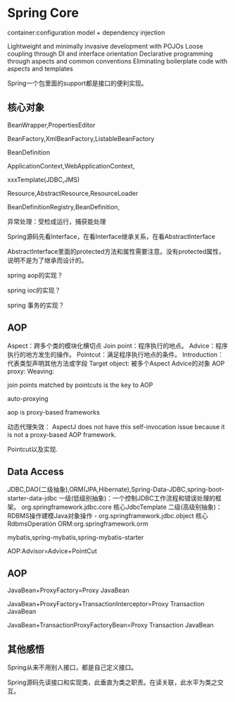 # Spring Core

container:configuration model + dependency injection

Lightweight and minimally invasive development with POJOs
Loose coupling through DI and interface orientation
Declarative programming through aspects and common conventions
Eliminating boilerplate code with aspects and templates

Spring一个包里面的support都是接口的便利实现。

## 核心对象
BeanWrapper,PropertiesEditor

BeanFactory,XmlBeanFactory,ListableBeanFactory

BeanDefinition

ApplicationContext,WebApplicationContext,

xxxTemplate(JDBC,JMS)

Resource,AbstractResource,ResourceLoader

BeanDefinitionRegistry,BeanDefinition,

异常处理：受检成运行，捕获能处理

Spring源码先看Interface，在看Interface继承关系，在看AbstractInterface

AbstractInterface里面的protected方法和属性需要注意。没有protected属性，说明不是为了继承而设计的。

spring aop的实现？

spring ioc的实现？

spring 事务的实现？

## AOP

Aspect：跨多个类的模块化横切点
Join point：程序执行的地点。
Advice：程序执行的地方发生的操作。
Pointcut：满足程序执行地点的条件。
Introduction：代表类型声明其他方法或字段
Target object: 被多个Aspect Advice的对象
AOP proxy:
Weaving:

join points matched by pointcuts is the key to AOP

auto-proxying

aop is proxy-based frameworks

动态代理失效： AspectJ does not have this self-invocation issue because it is not a proxy-based AOP framework.

Pointcut以及实现.




## Data Access

JDBC,DAO(二级抽象),ORM(JPA,Hibernate),Spring-Data-JDBC,spring-boot-starter-data-jdbc
一级(低级别抽象)：一个控制JDBC工作流程和错误处理的框架。 org.springframework.jdbc.core 核心JdbcTemplate
二级(高级别抽象)：RDBMS操作建模Java对象操作 - org.springframework.jdbc.object 核心RdbmsOperation
ORM:org.springframework.orm

mybatis,spring-mybatis,spring-mybatis-starter

AOP:Advisor=Advice+PointCut

## AOP

JavaBean+ProxyFactory=Proxy JavaBean

JavaBean+ProxyFactory+TransactionInterceptor=Proxy Transaction JavaBean

JavaBean+TransactionProxyFactoryBean=Proxy Transaction JavaBean

## 其他感悟

Spring从来不用别人接口，都是自己定义接口。

Spring源码先读接口和实现类，此垂直为类之职责。在读关联，此水平为类之交互。




